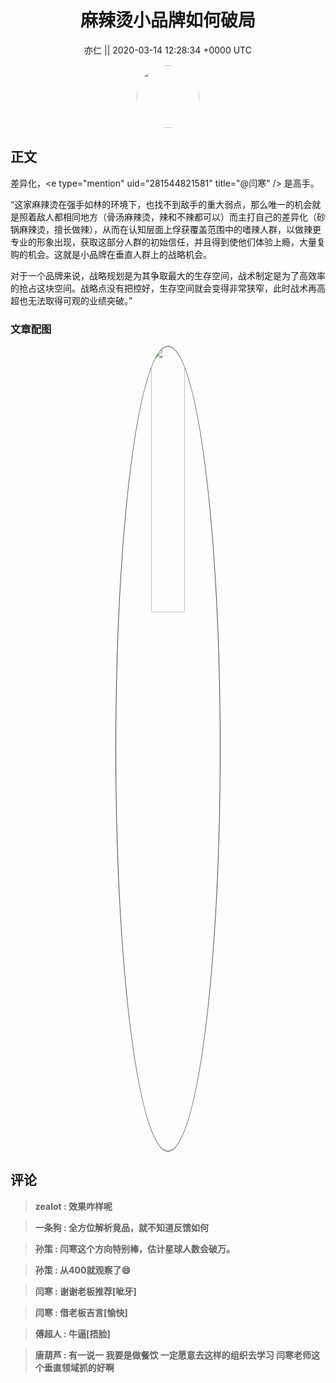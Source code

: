 <h1 align="center">麻辣烫小品牌如何破局</h1>




<p align="center">
    <a>亦仁 || 2020-03-14 12:28:34 &#43;0000 UTC</a>
</p>

<div align="center">
    <img src="https://images.zsxq.com/Fn3NQqCN8nuGF86yZPXSbEsl0mb3?e=1590940799&amp;token=kIxbL07-8jAj8w1n4s9zv64FuZZNEATmlU_Vm6zD:pfbNc8W3hS0oYG_hyXXh_rHMHuc=" width="100" height="100" style="border:1px solid;border-radius:50%; color:#ffffff"/>
</div>




## 正文

<div>
差异化，&lt;e type=&#34;mention&#34; uid=&#34;281544821581&#34; title=&#34;@闫寒&#34; /&gt;  是高手。

“这家麻辣烫在强手如林的环境下，也找不到敌手的重大弱点，那么唯一的机会就是照着敌人都相同地方（骨汤麻辣烫，辣和不辣都可以）而主打自己的差异化（砂锅麻辣烫，擅长做辣），从而在认知层面上俘获覆盖范围中的嗜辣人群，以做辣更专业的形象出现，获取这部分人群的初始信任，并且得到使他们体验上瘾，大量复购的机会。这就是小品牌在垂直人群上的战略机会。

对于一个品牌来说，战略规划是为其争取最大的生存空间，战术制定是为了高效率的抢占这块空间。战略点没有把控好，生存空间就会变得非常狭窄，此时战术再高超也无法取得可观的业绩突破。”
</div>

### 文章配图

<div class="image" align="center">

<img src="https://images.zsxq.com/Fh3VAhHkWXLURq5yBYx1utwvyI80?e=1590940799&amp;token=kIxbL07-8jAj8w1n4s9zv64FuZZNEATmlU_Vm6zD:i-cj9CcMGu5OcPbxIGmEvTnnHKg=" width="33%" height="33%" style="border:1px solid;border-radius:50%; color:#3c3f41"/>

</div>


## 评论

<div align="left">
<div>

<blockquote >
<span> <strong>zealot : 效果咋样呢 </strong></span>
</blockquote>

<blockquote >
<span> <strong>一条狗 : 全方位解析竟品，就不知道反馈如何 </strong></span>
</blockquote>

<blockquote >
<span> <strong>孙策 : 闫寒这个方向特别棒，估计星球人数会破万。 </strong></span>
</blockquote>

<blockquote >
<span> <strong>孙策 : 从400就观察了😄 </strong></span>
</blockquote>

<blockquote >
<span> <strong>闫寒 : 谢谢老板推荐[呲牙] </strong></span>
</blockquote>

<blockquote >
<span> <strong>闫寒 : 借老板吉言[愉快] </strong></span>
</blockquote>

<blockquote >
<span> <strong>傅超人 : 牛逼[捂脸] </strong></span>
</blockquote>

<blockquote >
<span> <strong>唐葫芦 : 有一说一 我要是做餐饮 一定愿意去这样的组织去学习 闫寒老师这个垂直领域抓的好啊 </strong></span>
</blockquote>

</div>
</div>
